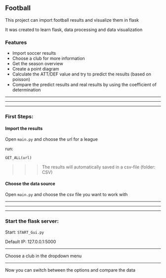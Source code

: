 ##  Football

This project can import football results and visualize them in flask

It was created to learn flask, data processing and data visualization  


### Features

- Import soccer results
- Choose a club for more information
- Get the season overview
- Create a point diagram
- Calculate the ATT/DEF value and try to predict the results (based on poisson)
- Compare the predict results and real results by using the coefficient of determination

------------
------------
------------

### First Steps: 

#### Import the results

Open ```main.py``` and choose the url for a league

run:
```
GET_ALL(url)
```

>>> The results will automatically saved in a csv-file (folder: CSV)

#### Choose the data source 

Open ```main.py``` and choose the csv file you want to work with

------------
------------
------------

### Start the flask server: 

Start: ```START_Gui.py```

Default IP: 127.0.0.1:5000

------------

Choose a club in the dropdown menu

------------

Now you can switch between the options and compare the data


